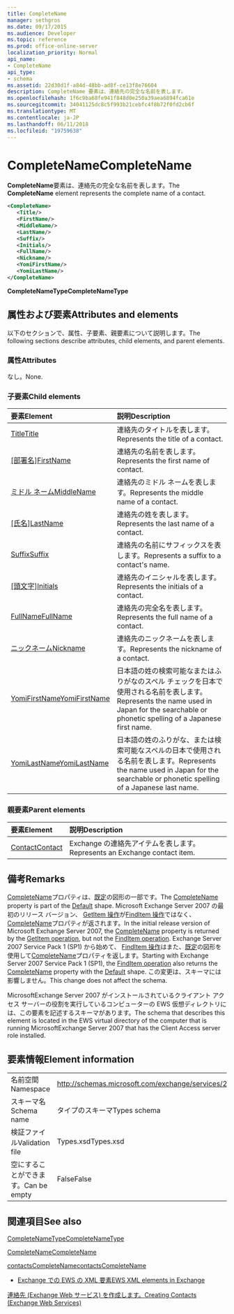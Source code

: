 ```yaml
---
title: CompleteName
manager: sethgros
ms.date: 09/17/2015
ms.audience: Developer
ms.topic: reference
ms.prod: office-online-server
localization_priority: Normal
api_name:
- CompleteName
api_type:
- schema
ms.assetid: 22d30d1f-a84d-48bb-ad8f-ce13f8e76604
description: CompleteName 要素は、連絡先の完全な名前を表します。
ms.openlocfilehash: 1f6c9ba68fe941f848d0e250a39aea6894fca61e
ms.sourcegitcommit: 34041125dc8c5f993b21cebfc4f8b72f0fd2cb6f
ms.translationtype: MT
ms.contentlocale: ja-JP
ms.lasthandoff: 06/11/2018
ms.locfileid: "19759638"
---
```

# <a name="completename"></a><span data-ttu-id="1acd5-103">CompleteName</span><span class="sxs-lookup"><span data-stu-id="1acd5-103">CompleteName</span></span>

<span data-ttu-id="1acd5-104">**CompleteName**要素は、連絡先の完全な名前を表します。</span><span class="sxs-lookup"><span data-stu-id="1acd5-104">The **CompleteName** element represents the complete name of a contact.</span></span> 
  
```xml
<CompleteName>
   <Title/>
   <FirstName/>
   <MiddleName/>
   <LastName/>
   <Suffix/>
   <Initials/>
   <FullName/>
   <Nickname/>
   <YomiFirstName/>
   <YomiLastName/>
</CompleteName>
```

 <span data-ttu-id="1acd5-105">**CompleteNameType**</span><span class="sxs-lookup"><span data-stu-id="1acd5-105">**CompleteNameType**</span></span>
## <a name="attributes-and-elements"></a><span data-ttu-id="1acd5-106">属性および要素</span><span class="sxs-lookup"><span data-stu-id="1acd5-106">Attributes and elements</span></span>

<span data-ttu-id="1acd5-107">以下のセクションで、属性、子要素、親要素について説明します。</span><span class="sxs-lookup"><span data-stu-id="1acd5-107">The following sections describe attributes, child elements, and parent elements.</span></span>
  
### <a name="attributes"></a><span data-ttu-id="1acd5-108">属性</span><span class="sxs-lookup"><span data-stu-id="1acd5-108">Attributes</span></span>

<span data-ttu-id="1acd5-109">なし。</span><span class="sxs-lookup"><span data-stu-id="1acd5-109">None.</span></span>
  
### <a name="child-elements"></a><span data-ttu-id="1acd5-110">子要素</span><span class="sxs-lookup"><span data-stu-id="1acd5-110">Child elements</span></span>

|<span data-ttu-id="1acd5-111">**要素**</span><span class="sxs-lookup"><span data-stu-id="1acd5-111">**Element**</span></span>|<span data-ttu-id="1acd5-112">**説明**</span><span class="sxs-lookup"><span data-stu-id="1acd5-112">**Description**</span></span>|
|:-----|:-----|
|[<span data-ttu-id="1acd5-113">Title</span><span class="sxs-lookup"><span data-stu-id="1acd5-113">Title</span></span>](title.md) <br/> |<span data-ttu-id="1acd5-114">連絡先のタイトルを表します。</span><span class="sxs-lookup"><span data-stu-id="1acd5-114">Represents the title of a contact.</span></span>  <br/> |
|<span data-ttu-id="1acd5-115">[[部署名]](firstname.md)</span><span class="sxs-lookup"><span data-stu-id="1acd5-115">[FirstName](firstname.md)</span></span> <br/> |<span data-ttu-id="1acd5-116">連絡先の名前を表します。</span><span class="sxs-lookup"><span data-stu-id="1acd5-116">Represents the first name of contact.</span></span>  <br/> |
|[<span data-ttu-id="1acd5-117">ミドル ネーム</span><span class="sxs-lookup"><span data-stu-id="1acd5-117">MiddleName</span></span>](middlename.md) <br/> |<span data-ttu-id="1acd5-118">連絡先のミドル ネームを表します。</span><span class="sxs-lookup"><span data-stu-id="1acd5-118">Represents the middle name of a contact.</span></span>  <br/> |
|<span data-ttu-id="1acd5-119">[[氏名]](lastname.md)</span><span class="sxs-lookup"><span data-stu-id="1acd5-119">[LastName](lastname.md)</span></span> <br/> |<span data-ttu-id="1acd5-120">連絡先の姓を表します。</span><span class="sxs-lookup"><span data-stu-id="1acd5-120">Represents the last name of a contact.</span></span>  <br/> |
|[<span data-ttu-id="1acd5-121">Suffix</span><span class="sxs-lookup"><span data-stu-id="1acd5-121">Suffix</span></span>](suffix.md) <br/> |<span data-ttu-id="1acd5-122">連絡先の名前にサフィックスを表します。</span><span class="sxs-lookup"><span data-stu-id="1acd5-122">Represents a suffix to a contact's name.</span></span>  <br/> |
|<span data-ttu-id="1acd5-123">[[頭文字]](initials.md)</span><span class="sxs-lookup"><span data-stu-id="1acd5-123">[Initials](initials.md)</span></span> <br/> |<span data-ttu-id="1acd5-124">連絡先のイニシャルを表します。</span><span class="sxs-lookup"><span data-stu-id="1acd5-124">Represents the initials of a contact.</span></span>  <br/> |
|[<span data-ttu-id="1acd5-125">FullName</span><span class="sxs-lookup"><span data-stu-id="1acd5-125">FullName</span></span>](fullname.md) <br/> |<span data-ttu-id="1acd5-126">連絡先の完全名を表します。</span><span class="sxs-lookup"><span data-stu-id="1acd5-126">Represents the full name of a contact.</span></span>  <br/> |
|[<span data-ttu-id="1acd5-127">ニックネーム</span><span class="sxs-lookup"><span data-stu-id="1acd5-127">Nickname</span></span>](nickname.md) <br/> |<span data-ttu-id="1acd5-128">連絡先のニックネームを表します。</span><span class="sxs-lookup"><span data-stu-id="1acd5-128">Represents the nickname of a contact.</span></span>  <br/> |
|[<span data-ttu-id="1acd5-129">YomiFirstName</span><span class="sxs-lookup"><span data-stu-id="1acd5-129">YomiFirstName</span></span>](yomifirstname.md) <br/> |<span data-ttu-id="1acd5-130">日本語の姓の検索可能なまたはふりがなのスペル チェックを日本で使用される名前を表します。</span><span class="sxs-lookup"><span data-stu-id="1acd5-130">Represents the name used in Japan for the searchable or phonetic spelling of a Japanese first name.</span></span>  <br/> |
|[<span data-ttu-id="1acd5-131">YomiLastName</span><span class="sxs-lookup"><span data-stu-id="1acd5-131">YomiLastName</span></span>](yomilastname.md) <br/> |<span data-ttu-id="1acd5-132">日本語の姓のふりがな、または検索可能なスペルの日本で使用される名前を表します。</span><span class="sxs-lookup"><span data-stu-id="1acd5-132">Represents the name used in Japan for the searchable or phonetic spelling of a Japanese last name.</span></span>  <br/> |
   
### <a name="parent-elements"></a><span data-ttu-id="1acd5-133">親要素</span><span class="sxs-lookup"><span data-stu-id="1acd5-133">Parent elements</span></span>

|<span data-ttu-id="1acd5-134">**要素**</span><span class="sxs-lookup"><span data-stu-id="1acd5-134">**Element**</span></span>|<span data-ttu-id="1acd5-135">**説明**</span><span class="sxs-lookup"><span data-stu-id="1acd5-135">**Description**</span></span>|
|:-----|:-----|
|[<span data-ttu-id="1acd5-136">Contact</span><span class="sxs-lookup"><span data-stu-id="1acd5-136">Contact</span></span>](contact.md) <br/> |<span data-ttu-id="1acd5-137">Exchange の連絡先アイテムを表します。</span><span class="sxs-lookup"><span data-stu-id="1acd5-137">Represents an Exchange contact item.</span></span>  <br/> |
   
## <a name="remarks"></a><span data-ttu-id="1acd5-138">備考</span><span class="sxs-lookup"><span data-stu-id="1acd5-138">Remarks</span></span>

<span data-ttu-id="1acd5-139">[CompleteName](completename.md)プロパティは、[既定](https://msdn.microsoft.com/library/ExchangeWebServices.DefaultShapeNamesType.Default.aspx)の図形の一部です。</span><span class="sxs-lookup"><span data-stu-id="1acd5-139">The [CompleteName](completename.md) property is part of the [Default](https://msdn.microsoft.com/library/ExchangeWebServices.DefaultShapeNamesType.Default.aspx) shape.</span></span> <span data-ttu-id="1acd5-140">Microsoft Exchange Server 2007 の最初のリリース バージョン、 [GetItem 操作](getitem-operation.md)が[FindItem 操作](finditem-operation.md)ではなく、 [CompleteName](completename.md)プロパティが返されます。</span><span class="sxs-lookup"><span data-stu-id="1acd5-140">In the initial release version of Microsoft Exchange Server 2007, the [CompleteName](completename.md) property is returned by the [GetItem operation](getitem-operation.md), but not the [FindItem operation](finditem-operation.md).</span></span> <span data-ttu-id="1acd5-141">Exchange Server 2007 Service Pack 1 (SP1) から始めて、 [FindItem 操作](finditem-operation.md)はまた、[既定](https://msdn.microsoft.com/library/ExchangeWebServices.DefaultShapeNamesType.Default.aspx)の図形を使用して[CompleteName](completename.md)プロパティを返します。</span><span class="sxs-lookup"><span data-stu-id="1acd5-141">Starting with Exchange Server 2007 Service Pack 1 (SP1), the [FindItem operation](finditem-operation.md) also returns the [CompleteName](completename.md) property with the [Default](https://msdn.microsoft.com/library/ExchangeWebServices.DefaultShapeNamesType.Default.aspx) shape.</span></span> <span data-ttu-id="1acd5-142">この変更は、スキーマには影響しません。</span><span class="sxs-lookup"><span data-stu-id="1acd5-142">This change does not affect the schema.</span></span> 
  
<span data-ttu-id="1acd5-143">MicrosoftExchange Server 2007 がインストールされているクライアント アクセス サーバーの役割を実行しているコンピューターの EWS 仮想ディレクトリには、この要素を記述するスキーマがあります。</span><span class="sxs-lookup"><span data-stu-id="1acd5-143">The schema that describes this element is located in the EWS virtual directory of the computer that is running MicrosoftExchange Server 2007 that has the Client Access server role installed.</span></span>
  
## <a name="element-information"></a><span data-ttu-id="1acd5-144">要素情報</span><span class="sxs-lookup"><span data-stu-id="1acd5-144">Element information</span></span>

|||
|:-----|:-----|
|<span data-ttu-id="1acd5-145">名前空間</span><span class="sxs-lookup"><span data-stu-id="1acd5-145">Namespace</span></span>  <br/> |http://schemas.microsoft.com/exchange/services/2006/types  <br/> |
|<span data-ttu-id="1acd5-146">スキーマ名</span><span class="sxs-lookup"><span data-stu-id="1acd5-146">Schema name</span></span>  <br/> |<span data-ttu-id="1acd5-147">タイプのスキーマ</span><span class="sxs-lookup"><span data-stu-id="1acd5-147">Types schema</span></span>  <br/> |
|<span data-ttu-id="1acd5-148">検証ファイル</span><span class="sxs-lookup"><span data-stu-id="1acd5-148">Validation file</span></span>  <br/> |<span data-ttu-id="1acd5-149">Types.xsd</span><span class="sxs-lookup"><span data-stu-id="1acd5-149">Types.xsd</span></span>  <br/> |
|<span data-ttu-id="1acd5-150">空にすることができます。</span><span class="sxs-lookup"><span data-stu-id="1acd5-150">Can be empty</span></span>  <br/> |<span data-ttu-id="1acd5-151">False</span><span class="sxs-lookup"><span data-stu-id="1acd5-151">False</span></span>  <br/> |
   
## <a name="see-also"></a><span data-ttu-id="1acd5-152">関連項目</span><span class="sxs-lookup"><span data-stu-id="1acd5-152">See also</span></span>



[<span data-ttu-id="1acd5-153">CompleteNameType</span><span class="sxs-lookup"><span data-stu-id="1acd5-153">CompleteNameType</span></span>](https://msdn.microsoft.com/library/ExchangeWebServices.CompleteNameType.aspx)
  
[<span data-ttu-id="1acd5-154">CompleteName</span><span class="sxs-lookup"><span data-stu-id="1acd5-154">CompleteName</span></span>](https://msdn.microsoft.com/library/ExchangeWebServices.ContactItemType.CompleteName.aspx)
  
[<span data-ttu-id="1acd5-155">contactsCompleteName</span><span class="sxs-lookup"><span data-stu-id="1acd5-155">contactsCompleteName</span></span>](https://msdn.microsoft.com/library/ExchangeWebServices.UnindexedFieldURIType.contactsCompleteName.aspx)


- [<span data-ttu-id="1acd5-156">Exchange での EWS の XML 要素</span><span class="sxs-lookup"><span data-stu-id="1acd5-156">EWS XML elements in Exchange</span></span>](ews-xml-elements-in-exchange.md)


[<span data-ttu-id="1acd5-157">連絡先 (Exchange Web サービス) を作成します。</span><span class="sxs-lookup"><span data-stu-id="1acd5-157">Creating Contacts (Exchange Web Services)</span></span>](http://msdn.microsoft.com/library/4845917e-70d1-481c-bbd7-011ec6571789%28Office.15%29.aspx)

